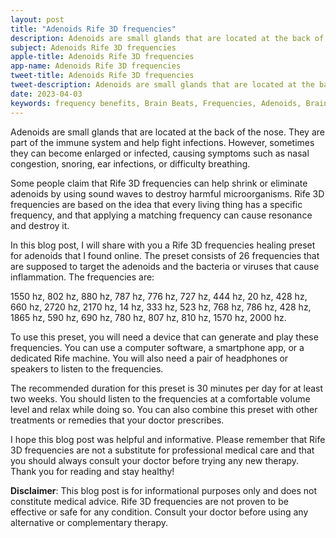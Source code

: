 ```yaml
---
layout: post
title: "Adenoids Rife 3D frequencies"
description: Adenoids are small glands that are located at the back of the nose. They are part of the immune system and help fight infections. However, sometimes they can become enlarged or infected, causing symptoms such as nasal congestion, snoring, ear infections, or difficulty breathing.
subject: Adenoids Rife 3D frequencies
apple-title: Adenoids Rife 3D frequencies
app-name: Adenoids Rife 3D frequencies
tweet-title: Adenoids Rife 3D frequencies
tweet-description: Adenoids are small glands that are located at the back of the nose. They are part of the immune system and help fight infections. However, sometimes they can become enlarged or infected, causing symptoms such as nasal congestion, snoring, ear infections, or difficulty breathing.
date: 2023-04-03
keywords: frequency benefits, Brain Beats, Frequencies, Adenoids, Brain wave entrainment, sound therapy
---
```


Adenoids are small glands that are located at the back of the nose. They are part of the immune system and help fight infections. However, sometimes they can become enlarged or infected, causing symptoms such as nasal congestion, snoring, ear infections, or difficulty breathing.

Some people claim that Rife 3D frequencies can help shrink or eliminate adenoids by using sound waves to destroy harmful microorganisms. Rife 3D frequencies are based on the idea that every living thing has a specific frequency, and that applying a matching frequency can cause resonance and destroy it.

In this blog post, I will share with you a Rife 3D frequencies healing preset for adenoids that I found online. The preset consists of 26 frequencies that are supposed to target the adenoids and the bacteria or viruses that cause inflammation. The frequencies are:

1550 hz, 802 hz, 880 hz, 787 hz, 776 hz, 727 hz, 444 hz, 20 hz, 428 hz, 660 hz, 2720 hz, 2170 hz, 14 hz, 333 hz, 523 hz, 768 hz, 786 hz, 428 hz, 1865 hz, 590 hz, 690 hz, 780 hz, 807 hz, 810 hz, 1570 hz, 2000 hz.

To use this preset, you will need a device that can generate and play these frequencies. You can use a computer software, a smartphone app, or a dedicated Rife machine. You will also need a pair of headphones or speakers to listen to the frequencies.

The recommended duration for this preset is 30 minutes per day for at least two weeks. You should listen to the frequencies at a comfortable volume level and relax while doing so. You can also combine this preset with other treatments or remedies that your doctor prescribes.

I hope this blog post was helpful and informative. Please remember that Rife 3D frequencies are not a substitute for professional medical care and that you should always consult your doctor before trying any new therapy. Thank you for reading and stay healthy!

**Disclaimer**: This blog post is for informational purposes only and does not constitute medical advice. Rife 3D frequencies are not proven to be effective or safe for any condition. Consult your doctor before using any alternative or complementary therapy.